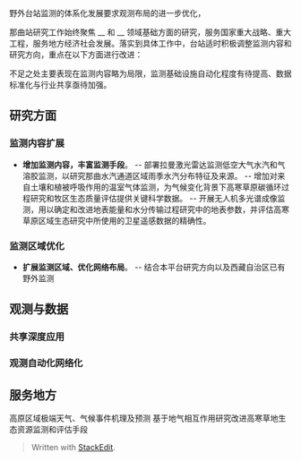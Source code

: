 野外台站监测的体系化发展要求观测布局的进一步优化，

那曲站研究工作始终聚焦 __ 和 __ 领域基础方面的研究，服务国家重大战略、重大工程，服务地方经济社会发展。落实到具体工作中，台站适时积极调整监测内容和研究方向，重点在以下方面进行改进：

不足之处主要表现在监测内容略为局限，监测基础设施自动化程度有待提高、数据标准化与行业共享亟待加强。
## 研究方面
### 监测内容扩展
- **增加监测内容，丰富监测手段**。
-- 部署拉曼激光雷达监测低空大气水汽和气溶胶监测，以研究那曲水汽通道区域雨季水汽分布特征及来源。
-- 增加对来自土壤和植被呼吸作用的温室气体监测，为气候变化背景下高寒草原碳循环过程研究和牧区生态质量评估提供关键科学数据。
-- 开展无人机多光谱成像监测，用以确定和改进地表能量和水分传输过程研究中的地表参数，并评估高寒草原区域生态研究中所使用的卫星遥感数据的精确性。
### 监测区域优化
- **扩展监测区域、优化网络布局**。
-- 结合本平台研究方向以及西藏自治区已有野外监测
## 观测与数据
### 共享深度应用
### 观测自动化网络化

## 服务地方
高原区域极端天气、气候事件机理及预测
基于地气相互作用研究改进高寒草地生态资源监测和评估手段

> Written with [StackEdit](https://stackedit.io/).
<!--stackedit_data:
eyJoaXN0b3J5IjpbLTEyMjI4NTI1OTgsMTU0MzE3ODQ0OSwyMD
E1ODY0NDU1LDE2ODM3ODY3MjAsLTE2MzMxMDY0MjgsLTIzMzcx
NzEwOSwtNDI3NDcwMDIwLDM4MTczOTk2MSwtOTI2NjIzOTU0LD
IwODcxMzE2NzcsMjc1MzQ5MDc3LC05Njk2MDAxNDMsLTM1NTYx
MTA1NywtMTE5MTEzMTM1OSwxNzk2NDk1NjM4LDczMDk5ODExNl
19
-->